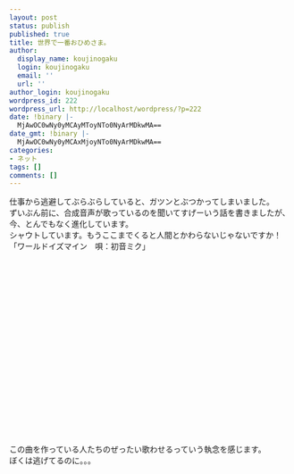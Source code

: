 ```yaml
---
layout: post
status: publish
published: true
title: 世界で一番おひめさま。
author:
  display_name: koujinogaku
  login: koujinogaku
  email: ''
  url: ''
author_login: koujinogaku
wordpress_id: 222
wordpress_url: http://localhost/wordpress/?p=222
date: !binary |-
  MjAwOC0wNy0yMCAyMToyNTo0NyArMDkwMA==
date_gmt: !binary |-
  MjAwOC0wNy0yMCAxMjoyNTo0NyArMDkwMA==
categories:
- ネット
tags: []
comments: []
---
```

<p>仕事から逃避してぶらぶらしていると、ガツンとぶつかってしまいました。<br />
ずいぶん前に、合成音声が歌っているのを聞いてすげーいう話を書きましたが、今、とんでもなく進化しています。<br />
シャウトしています。もうここまでくると人間とかわらないじゃないですか！<br />
「ワールドイズマイン　唄：初音ミク」<br />
<object width="425" height="344"><param name="movie" value="http://www.youtube.com/v/yeGtANAcED8&hl=ja_JP&fs=1&"></param><param name="allowFullScreen" value="true"></param><param name="allowscriptaccess" value="always"></param><embed src="http://www.youtube.com/v/yeGtANAcED8&hl=ja_JP&fs=1&" type="application/x-shockwave-flash" allowscriptaccess="always" allowfullscreen="true" width="425" height="344"></embed></object><br />
この曲を作っている人たちのぜったい歌わせるっていう執念を感じます。<br />
ぼくは逃げてるのに。。。</p>
